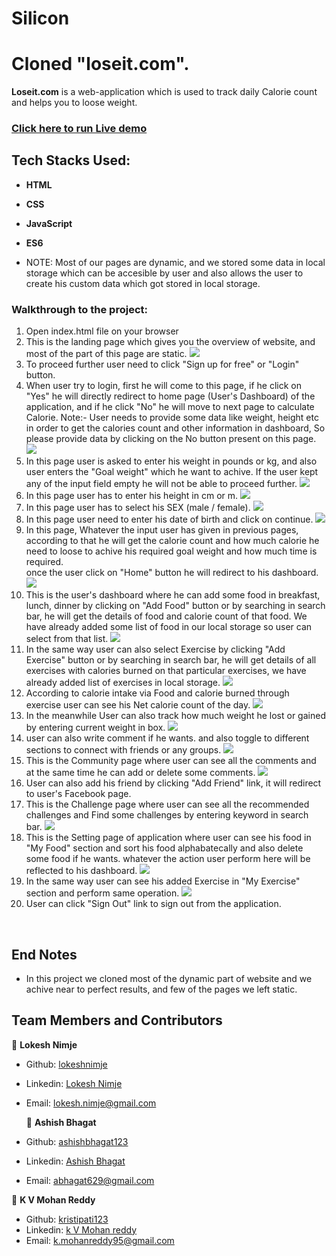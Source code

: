 # Silicon
# Cloned "loseit.com".
**Loseit.com** is a web-application which is used to track daily Calorie count and helps you to loose weight.

### [Click here to run Live demo](https://looseit.netlify.app/)

 ## Tech Stacks Used:
- **HTML**
- **CSS**
- **JavaScript**
- **ES6**
   
- NOTE: Most of our pages are dynamic, and we stored some data in local storage which can be accesible by user and also  allows the user to create his custom data which got stored in local storage.

### Walkthrough to the project:
1. 	Open index.html file on your browser
2.  This is the landing page which gives you the overview of website, and most of the part of this page are static. 
    <img src="./image/homepage.JPG">
3.  To proceed further user need to click "Sign up for free" or "Login" button.
4.  When user try to login, first he will come to this page, if he click on "Yes" he will directly redirect to home page    (User's Dashboard) of the application, and if he click "No" he will move to next page to calculate Calorie.
Note:- User needs to provide some data like weight, height etc in order to get the calories count and other information in dashboard, So please provide data by clicking on the No button present on this page.
    <img src="./image/Questions.JPG">
5.  In this page user is asked to enter his weight in pounds or kg, and also user enters the "Goal weight" which he want to achive. If the user kept any of the input field empty he will not be able to proceed further.
    <img src="./image/Weights.JPG">
6.  In this page user has to enter his height in cm or m.
    <img src="./image/height.JPG">
7.  In this page user has to select his SEX (male / female).
    <img src="./image/gender.JPG">
8.  In this page user need to enter his date of birth and click on continue.
    <img src="./image/DOB.JPG">
9.  In this page, Whatever the input user has given in previous pages, according to that he will get the calorie count and how much calorie he need to loose to achive his required goal weight and how much time is required.  
once the user click on "Home" button he will redirect to his dashboard.
    <img src="./image/calorie_count.JPG">
10. This is the user's dashboard where he can add some food in breakfast, lunch, dinner by clicking on "Add Food" button or by searching in search bar, he will get the details of food and calorie count of that food. We have already added some list of food in our local storage so user can select from that list.
    <img src="./image/dash.JPG">
11. In the same way user can also select Exercise by clicking "Add Exercise" button or by searching in search bar, he will get details of all exercises with calories burned on that particular exercises, we have already added list of exercises  in local storage.
    <img src="./image/exercise.JPG">
12. According to calorie intake via Food and calorie burned through exercise user can see his Net calorie count of the day.
    <img src="./image/calorie_data.JPG">
13. In the meanwhile User can also track how much weight he lost or gained by entering current weight in box.
    <img src="./image/weight_data.JPG">
14. user can also write comment if he wants. and also toggle to different sections to connect with friends or any groups.
    <img src="./image/Post.JPG">
15. This is the Community page where user can see all the comments and at the same time he can add or delete some comments.
    <img src="./image/Community.JPG">
16. User can also add his friend by clicking "Add Friend" link, it will redirect to user's Facebook page.
17. This is the Challenge page where user can see all the recommended challenges and Find some challenges by entering keyword in search bar.
    <img src="./image/challanges.JPG">
18. This is the Setting page of application where user can see his food in "My Food"  section and sort his food  alphabatecally and also delete some food if he wants. whatever the action user perform here will be reflected to his dashboard.
    <img src="./image/Settings.JPG">
19. In the same way user can see his added Exercise in "My Exercise"  section and perform same operation.
    <img src="./image/setting_exercise.JPG">
20. User can click "Sign Out" link to sign out from the application.

<br> 

## End Notes
- In this project we cloned most of the dynamic part of website and we achive near to perfect results, and few of the   pages we left static. 



## Team Members and Contributors

 👤 **Lokesh Nimje**

- Github: [lokeshnimje](https://github.com/lokeshnimje)
- Linkedin: [Lokesh Nimje](https://www.linkedin.com/in/lokesh-nimje-46841ba9/)
- Email: lokesh.nimje@gmail.com
 
  👤 **Ashish Bhagat**
  
- Github: [ashishbhagat123](https://github.com/ashishbhagat123)
- Linkedin: [Ashish Bhagat](https://www.linkedin.com/in/ashish-bhagat-3b2bb1142/)
- Email: abhagat629@gmail.com

 👤 **K V Mohan Reddy**

- Github: [kristipati123](https://github.com/kristipati123)
- Linkedin: [k V Mohan reddy](k.mohanreddy95@gmail.com)
- Email: k.mohanreddy95@gmail.com
